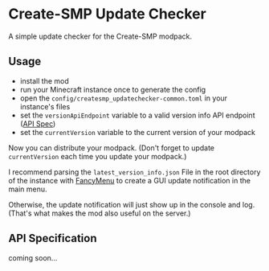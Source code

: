 # Create-SMP Update Checker

A simple update checker for the Create-SMP modpack.

## Usage

- install the mod
- run your Minecraft instance once to generate the config
- open the `config/createsmp_updatechecker-common.toml` in your instance's files
- set the `versionApiEndpoint` variable to a valid version info API endpoint ([API Spec](#api-specification))
- set the `currentVersion` variable to the current version of your modpack

Now you can distribute your modpack.
(Don't forget to update `currentVersion` each time you update your modpack.)

I recommend parsing the `latest_version_info.json` File
in the root directory of the instance with [FancyMenu](https://modrinth.com/mod/fancymenu)
to create a GUI update notification in the main menu.

Otherwise, the update notification will just show up in the console and log.
(That's what makes the mod also useful on the server.)

## API Specification

coming soon...
